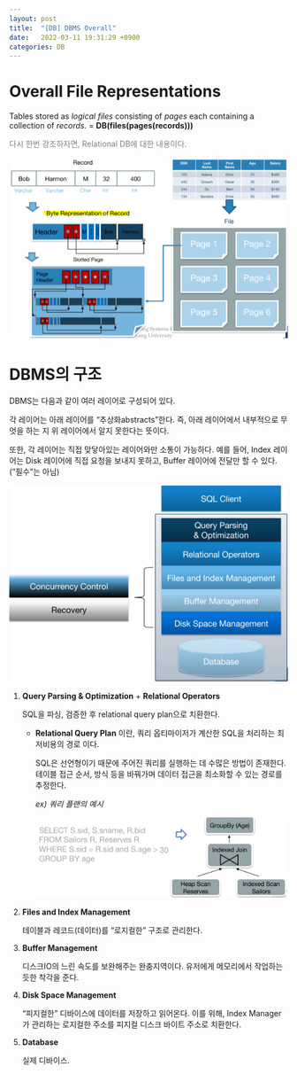 ```yaml
---
layout: post
title:  "[DB] DBMS Overall"
date:   2022-03-11 19:31:29 +0900
categories: DB
---
```


# Overall File Representations

Tables stored as *logical files* consisting of *pages* each containing a collection of *records.* = **DB(files(pages(records)))**
<p style="color:grey">다시 한번 강조하자면, Relational DB에 대한 내용이다.</p>

![Untitled](/public/img/DB/Lec04/Untitled.png)

# DBMS의 구조

DBMS는 다음과 같이 여러 레이어로 구성되어 있다. 

각 레이어는 아래 레이어를 “추상화abstracts”한다. 즉, 아래 레이어에서 내부적으로 무엇을 하는 지 위 레이어에서 알지 못한다는 뜻이다. 

또한, 각 레이어는 직접 맞닿아있는 레이어와만 소통이 가능하다. 예를 들어, Index 레이어는 Disk 레이어에 직접 요청을 보내지 못하고, Buffer 레이어에 전달만 할 수 있다. (”필수”는 아님)

![Untitled](/public/img/DB/Lec04/Untitled%201.png)

1. **Query Parsing & Optimization** + **Relational Operators**
    
    SQL을 파싱, 검증한 후 relational query plan으로 치환한다. 
    
    - **Relational Query Plan** 이란, 쿼리 옵티마이저가 계산한 SQL을 처리하는 최저비용의 경로 이다.
        
        SQL은 선언형이기 때문에 주어진 쿼리를 실행하는 데 수많은 방법이 존재한다. 테이블 접근 순서, 방식 등을 바꿔가며 데이터 접근을 최소화할 수 있는 경로를 추정한다. 
        
        *ex) 쿼리 플랜의 예시*
        
        ![Untitled](/public/img/DB/Lec04/Untitled%202.png)

2. **Files and Index Management**
    
    테이블과 레코드(데이터)를 “로지컬한” 구조로 관리한다. 
    
3. **Buffer Management**
    
    디스크IO의 느린 속도를 보완해주는 완충지역이다. 유저에게 메모리에서 작업하는 듯한 착각을 준다. 
    
4. **Disk Space Management**
    
    “피지컬한” 디바이스에 데이터를 저장하고 읽어온다. 이를 위해, Index Manager가 관리하는 로지컬한 주소를 피지컬 디스크 바이트 주소로 치환한다. 
    
5. **Database**

    실제 디바이스.